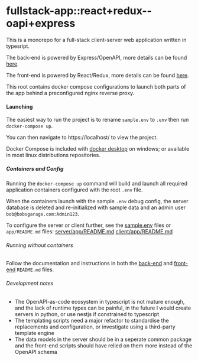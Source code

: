# fullstack-app::react+redux--oapi+express

This is a monorepo for a full-stack client-server web application written in typesript.

The back-end is powered by Express/OpenAPI, more details can be found [here](./server/).

The front-end is powered by React/Redux, more details can be found [here](./client/).

This root contains docker compose configurations to launch both parts of the app behind a preconfigured nginx reverse proxy.

#### Launching

The easiest way to run the project is to rename `sample.env` to `.env` then run `docker-compose up`.

You can then navigate to https://localhost/ to view the project.

Docker Compose is included with [docker desktop](https://www.docker.com/products/docker-desktop/) on windows; or available in most linux distributions repositories.

##### Containers and Config

Running the `docker-compose up` command will build and launch all required application containers configured with the root `.env` file.

When the containers launch with the sample `.env` debug config, the server database is deleted and re-initialized with sample data and an admin user `bob@bobsgarage.com:Admin123`.

To configure the server or client further, see the [sample.env](./sample.env) files or `app/README.md` files:
[server/app/README.md](server/app/README.md)
[client/app/README.md](client/app/README.md)


###### Running without containers

Follow the documentation and instructions in both the [back-end](./server/) and [front-end](./client/) `README.md` files.

###### Development notes


- The OpenAPI-as-code ecosystem in typescript is not mature enough, and the lack of runtime types can be painful, in the future I would create servers in python, or use nestjs if constrained to typescript
- The templating scripts need a major refactor to standardise the replacements and configuration, or investigate using a third-party template engine
- The data models in the server should be in a seperate common package and the front-end scripts should have relied on them more instead of the OpenAPI schema
